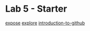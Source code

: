 # Lab 5 - Starter
[expose](https://ericsilberman.github.io/Lab5/expose.html)
[explore](https://ericsilberman.github.io/Lab5/explore.html)
[introduction-to-github](https://github.com/ericsilberman/Lab5)
